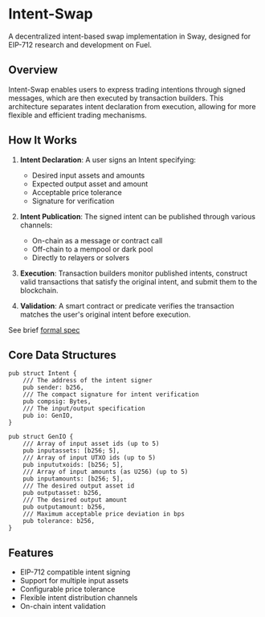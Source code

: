# Intent-Swap

A decentralized intent-based swap implementation in Sway, designed for EIP-712 research and development on Fuel.

## Overview

Intent-Swap enables users to express trading intentions through signed messages, which are then executed by transaction builders. This architecture separates intent declaration from execution, allowing for more flexible and efficient trading mechanisms.

## How It Works

1. **Intent Declaration**: A user signs an Intent specifying:
   - Desired input assets and amounts
   - Expected output asset and amount
   - Acceptable price tolerance
   - Signature for verification

2. **Intent Publication**: The signed intent can be published through various channels:
   - On-chain as a message or contract call
   - Off-chain to a mempool or dark pool
   - Directly to relayers or solvers

3. **Execution**: Transaction builders monitor published intents, construct valid transactions that satisfy the original intent, and submit them to the blockchain.

4. **Validation**: A smart contract or predicate verifies the transaction matches the user's original intent before execution.

See brief [formal spec](spec/formal_definition.pdf)


## Core Data Structures

```sway
pub struct Intent {
    /// The address of the intent signer
    pub sender: b256,
    /// The compact signature for intent verification
    pub compsig: Bytes,
    /// The input/output specification
    pub io: GenIO,
}

pub struct GenIO {
    /// Array of input asset ids (up to 5)
    pub inputassets: [b256; 5],
    /// Array of input UTXO ids (up to 5)
    pub inpututxoids: [b256; 5],
    /// Array of input amounts (as U256) (up to 5)
    pub inputamounts: [b256; 5],
    /// The desired output asset id
    pub outputasset: b256,
    /// The desired output amount
    pub outputamount: b256,
    /// Maximum acceptable price deviation in bps
    pub tolerance: b256,
}
```

## Features

- EIP-712 compatible intent signing
- Support for multiple input assets
- Configurable price tolerance
- Flexible intent distribution channels
- On-chain intent validation

